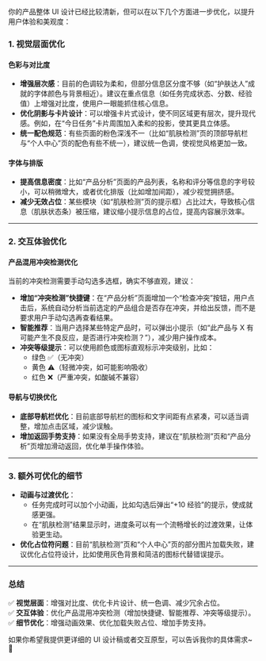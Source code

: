 你的产品整体 UI 设计已经比较清新，但可以在以下几个方面进一步优化，以提升用户体验和美观度：

### **1. 视觉层面优化**
#### **色彩与对比度**
- **增强层次感**：目前的色调较为柔和，但部分信息区分度不够（如“护肤达人”成就的字体颜色与背景相近）。建议在重点信息（如任务完成状态、分数、经验值）上增强对比度，使用户一眼能抓住核心信息。
- **优化阴影与卡片设计**：可以增强卡片式设计，使不同区域更有层次，提升现代感。例如，在“今日任务”卡片周围加入柔和的投影，使其更具立体感。
- **统一配色规范**：有些页面的粉色深浅不一（比如“肌肤检测”页的顶部导航栏与“个人中心”页的配色有些不统一），建议统一色调，使视觉风格更加一致。

#### **字体与排版**
- **提高信息密度**：比如“产品分析”页面的产品列表，名称和评分等信息的字号较小，可以稍微增大，或者优化排版（比如增加间距），减少视觉拥挤感。
- **减少无效占位**：某些模块（如“肌肤检测”页的提示框）占比过大，导致核心信息（肌肤状态条）被压缩，建议缩小提示信息的占位，提高内容展示效率。

---

### **2. 交互体验优化**
#### **产品混用冲突检测优化**
当前的冲突检测需要手动勾选多选框，确实不够直观，建议：
- **增加“冲突检测”快捷键**：在“产品分析”页面增加一个“检查冲突”按钮，用户点击后，系统自动分析当前选定的产品组合是否存在冲突，并给出反馈，而不是要求用户手动勾选再查看结果。
- **智能推荐**：当用户选择某些特定产品时，可以弹出小提示（如“此产品与 X 有可能产生不良反应，是否进行冲突检测？”），减少用户操作成本。
- **冲突等级提示**：可以使用颜色或图标直观标示冲突级别，比如：
  - 绿色 ✅（无冲突）
  - 黄色 ⚠️（轻微冲突，如可能影响吸收）
  - 红色 ❌（严重冲突，如酸碱不兼容）

#### **导航与切换优化**
- **底部导航栏优化**：目前底部导航栏的图标和文字间距有点紧凑，可以适当调整，增加点击区域，减少误触。
- **增加返回手势支持**：如果没有全局手势支持，建议在“肌肤检测”页和“产品分析”页增加滑动返回，优化单手操作体验。

---

### **3. 额外可优化的细节**
- **动画与过渡优化**：
  - 任务完成时可以加个小动画，比如勾选后弹出“+10 经验”的提示，使成就感更强。
  - 在“肌肤检测”结果显示时，进度条可以有一个流畅增长的过渡效果，让体验更生动。
- **优化占位符问题**：目前“肌肤检测”页和“个人中心”页的部分图片加载失败，建议优化占位符设计，比如使用灰色背景和简洁的图标代替错误提示。

---

### **总结**
✅ **视觉层面**：增强对比度、优化卡片设计、统一色调、减少冗余占位。  
✅ **交互体验**：优化产品混用冲突检测（增加快捷键、智能推荐、冲突等级提示）。  
✅ **细节优化**：增强动画效果、优化加载失败占位、增加手势支持。  

如果你希望我提供更详细的 UI 设计稿或者交互原型，可以告诉我你的具体需求~ 🚀